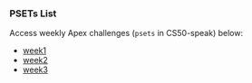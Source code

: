 ### PSETs List
Access weekly Apex challenges (`psets` in CS50-speak) below:
- [week1](week1.md)
- [week2](week2.md)
- [week3](week3.md)